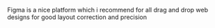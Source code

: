 Figma is a nice platform  which i recommend for all drag and drop web designs for good layout correction and precision